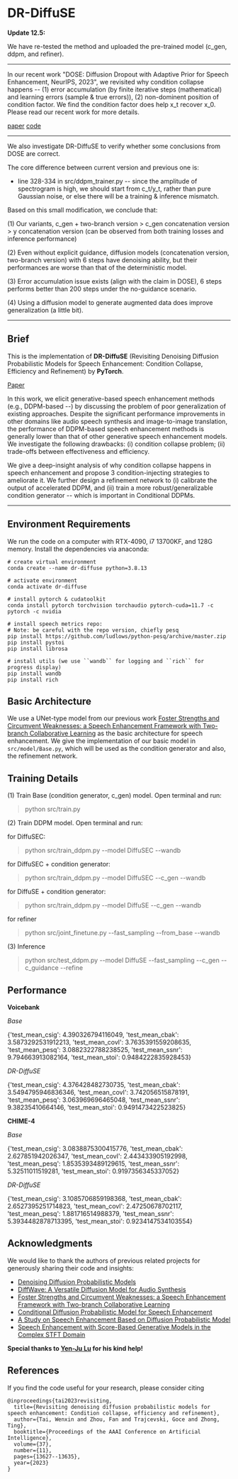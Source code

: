 # DR-DiffuSE

**Update 12.5:**

We have re-tested the method and uploaded the pre-trained model (c_gen, ddpm, and refiner).

---

In our recent work "DOSE: Diffusion Dropout with Adaptive Prior for Speech Enhancement, NeurIPS, 2023", we revisited why condition collapse happens -- (1) error accumulation (by finite iterative steps (mathematical) and learning errors (sample & true errors)), (2) non-dominent position of condition factor. We find the condition factor does help x_t recover x_0. Please read our recent work for more details.

[paper](https://drive.google.com/file/d/1B0PS-N3m-rdREGd1uK0xU4KhLYDFnxI5/view?pli=1) [code](https://github.com/ICDM-UESTC/DOSE)

---

We also investigate DR-DiffuSE to verify whether some conclusions from DOSE are correct. 

The core difference between current version and previous one is: 

- line 328-334 in src/ddpm_trainer.py -- since the amplitude of spectrogram is high, we should start from c_t/y_t, rather than pure Gaussian noise, or else there will be a training & inference mismatch.

Based on this small modification, we conclude that: 

(1) Our variants, c_gen + two-branch version > c_gen concatenation version > y concatenation version (can be observed from both training losses and inference performance)

(2) Even without explicit guidance, diffusion models (concatenation version, two-branch version) with 6 steps have denoising ability, but their performances are worse than that of the deterministic model.

(3) Error accumulation issue exists (align with the claim in DOSE), 6 steps performs better than 200 steps under the no-guidance scenario.

(4) Using a diffusion model to generate augmented data does improve generalization (a little bit).

---

## Brief
This is the implementation of **DR-DiffuSE** (Revisiting Denoising Diffusion Probabilistic Models for Speech Enhancement: Condition Collapse, Efficiency and Refinement) by **PyTorch**. 

[Paper](/asset/data/DR-DiffuSE.pdf) 

In this work, we elicit generative-based speech enhancement methods (e.g., DDPM-based --) by discussing the problem of poor generalization of existing approaches. Despite the significant performance improvements in other domains like audio speech synthesis and image-to-image translation, the performance of DDPM-based speech enhancement methods is generally lower than that of other generative speech enhancement models. We investigate the following drawbacks: (i) condition collapse problem; (ii) trade-offs between effectiveness and efficiency. 

We give a deep-insight analysis of why condition collapse happens in speech enhancement and propose 3 condition-injecting strategies to ameliorate it. We further design a refinement network to (i) calibrate the output of accelerated DDPM, and (ii) train a more robust/generalizable condition generator -- which is important in Conditional DDPMs.

---

<!-- ## Status
**★★★ Still working in progress ★★★**
Since the NSFC application is concentrated in March, these days are relatively busy... -->

## Environment Requirements
We run the code on a computer with RTX-4090, i7 13700KF, and 128G memory. Install the dependencies via anaconda:

```
# create virtual environment
conda create --name dr-diffuse python=3.8.13

# activate environment
conda activate dr-diffuse

# install pytorch & cudatoolkit
conda install pytorch torchvision torchaudio pytorch-cuda=11.7 -c pytorch -c nvidia

# install speech metrics repo:
# Note: be careful with the repo version, chiefly pesq
pip install https://github.com/ludlows/python-pesq/archive/master.zip
pip install pystoi
pip install librosa

# install utils (we use ``wandb`` for logging and ``rich`` for progress display)
pip install wandb
pip install rich
```

## Basic Architecture

We use a UNet-type model from our previous work [Foster Strengths and Circumvent Weaknesses: a Speech Enhancement Framework with Two-branch Collaborative Learning](https://arxiv.org/pdf/2110.05713.pdf) as the basic architecture for speech enhancement. We give the implementation of our basic model in ``src/model/Base.py``, which will be used as the condition generator and also, the refinement network.


## Training Details

(1) Train Base (condition generator, c_gen) model. Open terminal and run:

> python src/train.py

(2) Train DDPM model. Open terminal and run:

for DiffuSEC:

> python src/train_ddpm.py --model DiffuSEC --wandb

for DiffuSEC + condition generator:

> python src/train_ddpm.py --model DiffuSEC --c_gen --wandb

for DiffuSE + condition generator:

> python src/train_ddpm.py --model DiffuSE --c_gen --wandb

for refiner

> python src/joint_finetune.py --fast_sampling --from_base --wandb 

(3) Inference

> python src/test_ddpm.py --model DiffuSE --fast_sampling --c_gen --c_guidance --refine


## Performance

**Voicebank**

*Base*

{'test_mean_csig': 4.390326794116049, 'test_mean_cbak': 3.5873292531912213, 'test_mean_covl': 3.7635391559208635, 'test_mean_pesq': 3.0882322788238525, 'test_mean_ssnr': 9.794663913082164, 
'test_mean_stoi': 0.9484222835928453}

*DR-DiffuSE*

{'test_mean_csig': 4.376428482730735, 'test_mean_cbak': 3.5494795946836346, 'test_mean_covl': 3.742056515878191, 'test_mean_pesq': 3.063969696465048, 'test_mean_ssnr': 9.38235410664146, 'test_mean_stoi': 0.9491473422523825}

**CHIME-4**

*Base*

{'test_mean_csig': 3.0838875300415776, 'test_mean_cbak': 2.627851942026347, 'test_mean_covl': 2.443433905192998, 'test_mean_pesq': 1.8535393489129615, 'test_mean_ssnr': 5.32511011519281, 
'test_mean_stoi': 0.9197356345337052}

*DR-DiffuSE*

{'test_mean_csig': 3.1085706859198368, 'test_mean_cbak': 2.6527395251714823, 'test_mean_covl': 2.47250678702117, 'test_mean_pesq': 1.881716514988379, 'test_mean_ssnr': 5.3934482878713395, 'test_mean_stoi': 0.9234147534103554}


## Acknowledgments
We would like to thank the authors of previous related projects for generously sharing their code and insights:
- [Denoising Diffusion Probabilistic Models](https://github.com/hojonathanho/diffusion)
- [DiffWave: A Versatile Diffusion Model for Audio Synthesis](https://github.com/lmnt-com/diffwave)
- [Foster Strengths and Circumvent Weaknesses: a Speech Enhancement Framework with Two-branch Collaborative Learning](https://github.com/judiebig/Foster-Strengths-and-Circumvent-Weaknesses)
- [Conditional Diffusion Probabilistic Model for Speech Enhancement](https://github.com/neillu23/CDiffuSE)
- [A Study on Speech Enhancement Based on Diffusion Probabilistic Model](https://github.com/neillu23/DiffuSE)
- [Speech Enhancement with Score-Based Generative Models in the Complex STFT Domain](https://arxiv.org/abs/2203.17004)

**Special thanks to [Yen-Ju Lu](https://github.com/neillu23) for his kind help!**

## References
If you find the code useful for your research, please consider citing

```
@inproceedings{tai2023revisiting,
  title={Revisiting denoising diffusion probabilistic models for speech enhancement: Condition collapse, efficiency and refinement},
  author={Tai, Wenxin and Zhou, Fan and Trajcevski, Goce and Zhong, Ting},
  booktitle={Proceedings of the AAAI Conference on Artificial Intelligence},
  volume={37},
  number={11},
  pages={13627--13635},
  year={2023}
}
```
